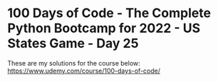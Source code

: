 # 100 Days of Code - The Complete Python Bootcamp for 2022 - US States Game - Day 25

These are my solutions for the course below:<br>
https://www.udemy.com/course/100-days-of-code/<br>